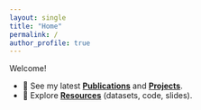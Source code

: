 ```yaml
---
layout: single
title: "Home"
permalink: /
author_profile: true
---
```


Welcome! 

- 🔬 See my latest **[Publications](/publications/)** and **[Projects](/projects/)**.
- 🧪 Explore **[Resources](/resources/)** (datasets, code, slides).
